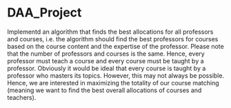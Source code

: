 # DAA_Project

Implementd an algorithm that finds the best allocations for all professors and courses, i.e. the
algorithm should find the best professors for courses based on the course content and the
expertise of the professor. Please note that the number of professors and courses is the same.
Hence, every professor must teach a course and every course must be taught by a professor.
Obviously it would be ideal that every course is taught by a professor who masters its topics.
However, this may not always be possible. Hence, we are interested in maximizing the totality of
our course matching (meaning we want to find the best overall allocations of courses and
teachers).
